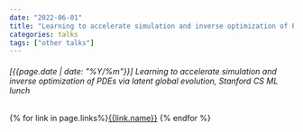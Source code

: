```yaml
---
date: "2022-06-01"
title: "Learning to accelerate simulation and inverse optimization of PDEs via latent global evolution, Stanford CS ML lunch"
categories: talks
tags: ["other talks"]
---
```


###### [{{page.date | date: "%Y/%m"}}] Learning to accelerate simulation and inverse optimization of PDEs via latent global evolution, Stanford CS ML lunch

{% for link in page.links%}<span class="badge bg-info"><a href="{{link.url}}">{{link.name}}</a></span> {% endfor %}
